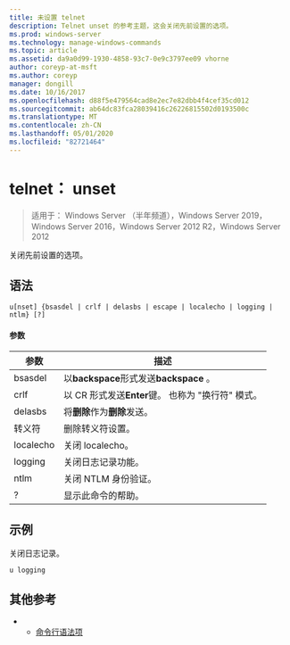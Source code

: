 ```yaml
---
title: 未设置 telnet
description: Telnet unset 的参考主题，这会关闭先前设置的选项。
ms.prod: windows-server
ms.technology: manage-windows-commands
ms.topic: article
ms.assetid: da9a0d99-1930-4858-93c7-0e9c3797ee09 vhorne
author: coreyp-at-msft
ms.author: coreyp
manager: dongill
ms.date: 10/16/2017
ms.openlocfilehash: d88f5e479564cad8e2ec7e82dbb4f4cef35cd012
ms.sourcegitcommit: ab64dc83fca28039416c26226815502d0193500c
ms.translationtype: MT
ms.contentlocale: zh-CN
ms.lasthandoff: 05/01/2020
ms.locfileid: "82721464"
---
```

# <a name="telnet-unset"></a>telnet： unset

> 适用于： Windows Server （半年频道），Windows Server 2019，Windows Server 2016，Windows Server 2012 R2，Windows Server 2012

关闭先前设置的选项。   

## <a name="syntax"></a>语法  
```  
u[nset] {bsasdel | crlf | delasbs | escape | localecho | logging | ntlm} [?]  
```  
#### <a name="parameters"></a>参数  
|参数|描述|  
|-------|--------|  
|bsasdel|以**backspace**形式发送**backspace** 。|  
|crlf|以 CR 形式发送**Enter**键。 也称为 "换行符" 模式。|  
|delasbs|将**删除**作为**删除**发送。|  
|转义符|删除转义符设置。|  
|localecho|关闭 localecho。|  
|logging|关闭日志记录功能。|  
|ntlm|关闭 NTLM 身份验证。|  
|?|显示此命令的帮助。|  
## <a name="examples"></a>示例  
关闭日志记录。  
```  
u logging  
```  
## <a name="additional-references"></a>其他参考  
-   - [命令行语法项](command-line-syntax-key.md)  
